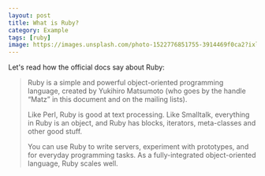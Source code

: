 ```yaml
---
layout: post
title: What is Ruby?
category: Example
tags: [ruby]
image: https://images.unsplash.com/photo-1522776851755-3914469f0ca2?ixlib=rb-4.0.3&ixid=MnwxMjA3fDB8MHxwaG90by1wYWdlfHx8fGVufDB8fHx8&auto=format&fit=crop&w=1740&q=80
---
```


Let's read how the official docs say about Ruby:

> Ruby is a simple and powerful object-oriented programming language, created by Yukihiro Matsumoto (who goes by the handle “Matz” in this document and on the mailing lists).
>
> Like Perl, Ruby is good at text processing. Like Smalltalk, everything in Ruby is an object, and Ruby has blocks, iterators, meta-classes and other good stuff.
>
> You can use Ruby to write servers, experiment with prototypes, and for everyday programming tasks. As a fully-integrated object-oriented language, Ruby scales well.
